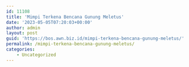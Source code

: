 ```yaml
---
id: 11108
title: 'Mimpi Terkena Bencana Gunung Meletus'
date: '2023-05-05T07:20:03+00:00'
author: admin
layout: post
guid: 'https://bos.awn.biz.id/mimpi-terkena-bencana-gunung-meletus/'
permalink: /mimpi-terkena-bencana-gunung-meletus/
categories:
    - Uncategorized
---
```


